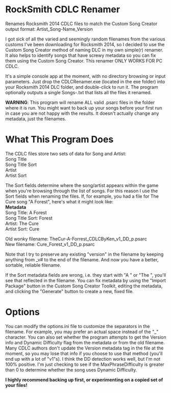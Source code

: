 RockSmith CDLC Renamer
===================

Renames Rocksmith 2014 CDLC files to match the Custom Song Creator output format: Artist_Song-Name_Version

I got sick of all the varied and seemingly random filenames from the various customs I've been downloading
for Rocksmith 2014, so I decided to use the Custom Song Creator method of naming DLC in my own simple(r) renamer. 
It also helps to identify songs that have screwy metadata so you can fix them using the Custom Song Creator.
This renamer ONLY WORKS FOR PC CDLC.

It's a simple console app at the moment, with no directory browsing or input parameters.  Just drop the CDLCRenamer.exe 
(located in the exe folder) into your Rocksmith 2014 DLC folder, and double-click to run it.  The program optionally
outputs a single Songs-<datestamp>.txt that lists all the files it renamed.

<strong>WARNING</strong>: This program will rename ALL valid .psarc files in the folder where it is run.  You might want to back up your songs before your first run in case you are not happy with the results.  It doesn't actually change any metadata, just the filenames.

What This Program Does
======================

The CDLC files store two sets of data for Song and Artist:<br>
  Song Title<br>
  Song Title Sort<br>
  Artist<br>
  Artist Sort<br>

The Sort fields determine where the song/artist appears within the game when you're browsing through the list of songs.
For this reason I use the Sort fields when renaming the files.  If, for example, you had a file for The Cure
song "A Forest", here's what it might look like:<br>
  <strong>Metadata</strong><br>
  Song Title: A Forest<br>
  Song Title Sort: Forest<br>
  Artist: The Cure<br>
  Artist Sort: Cure<br>

  Old wonky filename: TheCur-A-Forrest_CDLCByKen_v1_DD_p.psarc<br>
  New filename: Cure_Forest_v1_DD_p.psarc<br>

Note that I try to preserve any existing "version" in the filename by keeping anything from _v# to the end of the
filename.  And now you have a better, sortable, reliable filename.  

If the Sort metadata fields are wrong, i.e. they start with "A " or "The ", you'll see that reflected in the filename. 
You can fix metadata by using the "Import Package" button in the Custom Song Creator Toolkit, editing the metadata, 
and clicking the "Generate" button to create a new, fixed file.

Options
=======

You can modify the options.ini file to customize the separators in the filename.  For example, you may prefer an actual space instead of the "_" character.  You can also set whether the program attempts to get the Version info and Dynamic Difficulty flag from the metadata or from the old filename.  Many CDLC authors don't update the Version metadata tag in the file at the moment, so you may lose that info if you choose to use that method (you'll end up with a lot of "v1"s).  I think the DD detection works well, but I'm not 100% positive.  I'm just checking to see if the MaxPhraseDifficulty is greater than 0 to determine whether the song uses Dynamic Difficulty.

<strong>I highly recommend backing up first, or experimenting on a copied set of your files!</strong>
